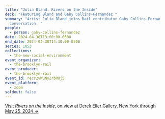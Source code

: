 ```yaml
---
title: "Julia Bland: Rivers on the Inside"
deck: "Featuring Bland and Gaby Collins-Fernandez "
summary: "Artist Julia Bland joins Rail contributor Gaby Collins-Fernandez for a
  conversation. "
people:
  - person: gaby-collins-fernandez
date: 2024-04-30T13:00:00-0500
end_date: 2024-04-30T14:30:00-0500
series: 1053
collections:
  - the-new-social-environment
event_organizer:
  - the-brooklyn-rail
event_producer:
  - the-brooklyn-rail
event_id: recr2vWuNyZrbM8j5
event_platform:
  - zoom
soldout: false
---
```

[V﻿isit *Rivers on the Inside*, on view at Derek Eller Gallery, New York through May 25, 2024 →](https://www.derekeller.com/exhibitions/julia-bland2)